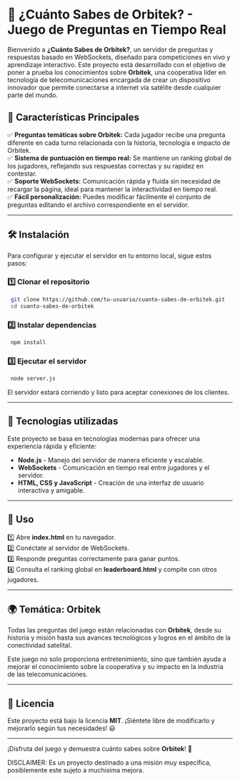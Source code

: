 # 🚀 ¿Cuánto Sabes de Orbitek? - Juego de Preguntas en Tiempo Real

Bienvenido a **¿Cuánto Sabes de Orbitek?**, un servidor de preguntas y respuestas basado en WebSockets, diseñado para competiciones en vivo y aprendizaje interactivo. Este proyecto está desarrollado con el objetivo de poner a prueba los conocimientos sobre **Orbitek**, una cooperativa líder en tecnología de telecomunicaciones encargada de crear un dispositivo innovador que permite conectarse a internet vía satélite desde cualquier parte del mundo. 

## 📌 Características Principales

✅ **Preguntas temáticas sobre Orbitek:** Cada jugador recibe una pregunta diferente en cada turno relacionada con la historia, tecnología e impacto de Orbitek.  
✅ **Sistema de puntuación en tiempo real:** Se mantiene un ranking global de los jugadores, reflejando sus respuestas correctas y su rapidez en contestar.  
✅ **Soporte WebSockets:** Comunicación rápida y fluida sin necesidad de recargar la página, ideal para mantener la interactividad en tiempo real.  
✅ **Fácil personalización:** Puedes modificar fácilmente el conjunto de preguntas editando el archivo correspondiente en el servidor.  

---

## 🛠 Instalación

Para configurar y ejecutar el servidor en tu entorno local, sigue estos pasos:

### 1️⃣ Clonar el repositorio

```sh
 git clone https://github.com/tu-usuario/cuanto-sabes-de-orbitek.git
 cd cuanto-sabes-de-orbitek
```

### 2️⃣ Instalar dependencias

```sh
 npm install
```

### 3️⃣ Ejecutar el servidor

```sh
 node server.js
```

El servidor estará corriendo y listo para aceptar conexiones de los clientes. 

---

## 📡 Tecnologías utilizadas

Este proyecto se basa en tecnologías modernas para ofrecer una experiencia rápida y eficiente:

- **Node.js** - Manejo del servidor de manera eficiente y escalable.
- **WebSockets** - Comunicación en tiempo real entre jugadores y el servidor.
- **HTML, CSS y JavaScript** - Creación de una interfaz de usuario interactiva y amigable.

---

## 🎯 Uso

1️⃣ Abre **index.html** en tu navegador.  
2️⃣ Conéctate al servidor de WebSockets.  
3️⃣ Responde preguntas correctamente para ganar puntos.  
4️⃣ Consulta el ranking global en **leaderboard.html** y compite con otros jugadores.  

---

## 🌍 Temática: Orbitek

Todas las preguntas del juego están relacionadas con **Orbitek**, desde su historia y misión hasta sus avances tecnológicos y logros en el ámbito de la conectividad satelital. 

Este juego no solo proporciona entretenimiento, sino que también ayuda a mejorar el conocimiento sobre la cooperativa y su impacto en la industria de las telecomunicaciones. 

---

## 📄 Licencia

Este proyecto está bajo la licencia **MIT**. ¡Siéntete libre de modificarlo y mejorarlo según tus necesidades! 😃

---

¡Disfruta del juego y demuestra cuánto sabes sobre **Orbitek**! 🚀

DISCLAIMER: Es un proyecto destinado a una misión muy específica, posiblemente este sujeto a muchisima mejora.
